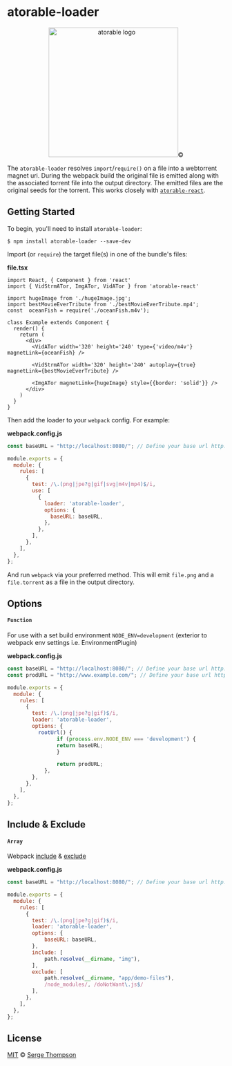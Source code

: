 # atorable-loader

<p align="center">
  <img src="https://github.com/sergethompson/atorable-loader/blob/main/atorable.png" height="300" width="300" title="atorable logo">©
</p>

The `atorable-loader` resolves `import`/`require()` on a file into a webtorrent magnet uri. During the webpack build the original file is emitted along with the associated torrent file into the output directory. The emitted files are the original seeds for the torrent. This works closely with [`atorable-react`](https://github.com/sergethompson/atorable-loader).

## Getting Started

To begin, you'll need to install `atorable-loader`:

```console
$ npm install atorable-loader --save-dev
```

Import (or `require`) the target file(s) in one of the bundle's files:

**file.tsx**

```tsx
import React, { Component } from 'react'
import { VidStrmATor, ImgATor, VidATor } from 'atorable-react'

import hugeImage from './hugeImage.jpg';
import bestMovieEverTribute from './bestMovieEverTribute.mp4';
const  oceanFish = require('./oceanFish.m4v');

class Example extends Component {
  render() {
    return (
      <div>
        <VidATor width='320' height='240' type={'video/m4v'} magnetLink={oceanFish} />

        <VidStrmATor width='320' height='240' autoplay={true} magnetLink={bestMovieEverTribute} />

        <ImgATor magnetLink={hugeImage} style={{border: 'solid'}} />
      </div>
    )
  }
}
```

Then add the loader to your `webpack` config. For example:

**webpack.config.js**

```js
const baseURL = "http://localhost:8080/"; // Define your base url http://example.com/ this makes it possible for the initial torrent to be downloaded.

module.exports = {
  module: {
    rules: [
      {
        test: /\.(png|jpe?g|gif|svg|m4v|mp4)$/i,
        use: [
          {
            loader: 'atorable-loader',
            options: {
              baseURL: baseURL,
            },
          },
        ],
      },
    ],
  },
};
```

And run `webpack` via your preferred method. This will emit `file.png` and a `file.torrent` as a file
in the output directory.

## Options
#### `Function`
For use with a set build environment `NODE_ENV=development` (exterior to webpack env settings i.e. EnvironmentPlugin)


**webpack.config.js**

```js
const baseURL = "http://localhost:8080/"; // Define your base url http://example.com/
const prodURL = "http://www.example.com/"; // Define your base url http://example.com/

module.exports = {
  module: {
    rules: [
      {
        test: /\.(png|jpe?g|gif)$/i,
        loader: 'atorable-loader',
        options: {
          rootUrl() {
                if (process.env.NODE_ENV === 'development') {
                return baseURL;
                }

                return prodURL;
            },
        },
      },
    ],
  },
};
```


## Include & Exclude
#### `Array`
Webpack [include](https://webpack.js.org/configuration/module/#ruleinclude) & [exclude](https://webpack.js.org/configuration/module/#ruleexclude)

**webpack.config.js**

```js
const baseURL = "http://localhost:8080/"; // Define your base url http://example.com/

module.exports = {
  module: {
    rules: [
      {
        test: /\.(png|jpe?g|gif)$/i,
        loader: 'atorable-loader',
        options: {
            baseURL: baseURL,
        },
        include: [
            path.resolve(__dirname, "img"), 
        ],
        exclude: [
            path.resolve(__dirname, "app/demo-files"),
            /node_modules/, /doNotWant\.js$/
        ],
      },
    ],
  },
};
```

## License
[MIT](./LICENSE) © [Serge Thompson](https://github.com/sergethompson)